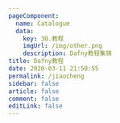 ```yaml
---
pageComponent: 
  name: Catalogue
  data: 
    key: 30.教程
    imgUrl: /img/other.png
    description: Dafny教程集锦
title: Dafny教程
date: 2020-03-11 21:50:55
permalink: /jiaocheng
sidebar: false
article: false
comment: false
editLink: false
---
```

